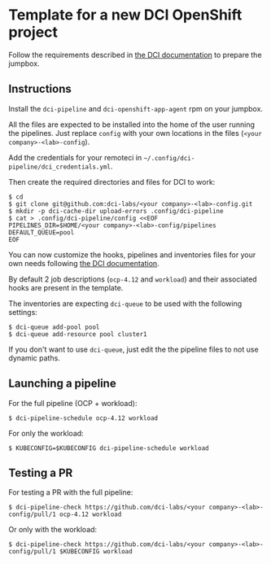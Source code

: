 # Template for a new DCI OpenShift project

Follow the requirements described in [the DCI
documentation](https://docs.distributed-ci.io/dci-openshift-agent/#systems-requirements)
to prepare the jumpbox.

## Instructions

Install the `dci-pipeline` and `dci-openshift-app-agent` rpm on your jumpbox.

All the files are expected to be installed into the home of the user
running the pipelines. Just replace `config` with your own locations
in the files (`<your company>-<lab>-config`).

Add the credentials for your remoteci in `~/.config/dci-pipeline/dci_credentials.yml`.

Then create the required directories and files for DCI to work:

```ShellSession
$ cd
$ git clone git@github.com:dci-labs/<your company>-<lab>-config.git
$ mkdir -p dci-cache-dir upload-errors .config/dci-pipeline
$ cat > .config/dci-pipeline/config <<EOF
PIPELINES_DIR=$HOME/<your company>-<lab>-config/pipelines
DEFAULT_QUEUE=pool
EOF
```

You can now customize the hooks, pipelines and inventories files for
your own needs following [the DCI documentation](https://docs.distributed-ci.io/).

By default 2 job descriptions (`ocp-4.12` and `workload`) and their
associated hooks are present in the template.

The inventories are expecting `dci-queue` to be used with the
following settings:

```ShellSession
$ dci-queue add-pool pool
$ dci-queue add-resource pool cluster1
```

If you don't want to use `dci-queue`, just edit the the pipeline files
to not use dynamic paths.

## Launching a pipeline

For the full pipeline (OCP + workload):

```ShellSession
$ dci-pipeline-schedule ocp-4.12 workload
```

For only the workload:

```ShellSession
$ KUBECONFIG=$KUBECONFIG dci-pipeline-schedule workload
```

## Testing a PR

For testing a PR with the full pipeline:

```ShellSession
$ dci-pipeline-check https://github.com/dci-labs/<your company>-<lab>-config/pull/1 ocp-4.12 workload
```

Or only with the workload:

```ShellSession
$ dci-pipeline-check https://github.com/dci-labs/<your company>-<lab>-config/pull/1 $KUBECONFIG workload
```
